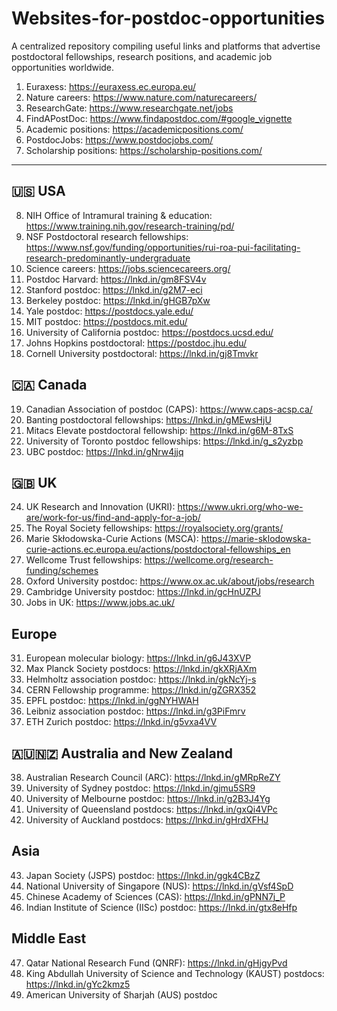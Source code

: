 # Websites-for-postdoc-opportunities
A centralized repository compiling useful links and platforms that advertise postdoctoral fellowships, research positions, and academic job opportunities worldwide.
1. Euraxess: https://euraxess.ec.europa.eu/
2. Nature careers: https://www.nature.com/naturecareers/
3. ResearchGate: https://www.researchgate.net/jobs
4. FindAPostDoc: https://www.findapostdoc.com/#google_vignette
5. Academic positions: https://academicpositions.com/
6. PostdocJobs: https://www.postdocjobs.com/
7. Scholarship positions: https://scholarship-positions.com/
---
## 🇺🇸 USA
8. NIH Office of Intramural training & education: https://www.training.nih.gov/research-training/pd/
9. NSF Postdoctoral research fellowships: https://www.nsf.gov/funding/opportunities/rui-roa-pui-facilitating-research-predominantly-undergraduate
10. Science careers: https://jobs.sciencecareers.org/
11. Postdoc Harvard: https://lnkd.in/gm8FSV4v
12. Stanford postdoc: https://lnkd.in/g2M7-eci
13. Berkeley postdoc: https://lnkd.in/gHGB7pXw
14. Yale postdoc: https://postdocs.yale.edu/
15. MIT postdoc: https://postdocs.mit.edu/
16. University of California postdoc: https://postdocs.ucsd.edu/
17. Johns Hopkins postdoctoral: https://postdoc.jhu.edu/
18. Cornell University postdoctoral: https://lnkd.in/gj8Tmvkr

## 🇨🇦 Canada
19. Canadian Association of postdoc (CAPS): https://www.caps-acsp.ca/
20. Banting postdoctoral fellowships: https://lnkd.in/gMEwsHjU
21. Mitacs Elevate postdoctoral fellowship: https://lnkd.in/g6M-8TxS
22. University of Toronto postdoc fellowships: https://lnkd.in/g_s2yzbp
23. UBC postdoc: https://lnkd.in/gNrw4jjq

## 🇬🇧 UK
24. UK Research and Innovation (UKRI): https://www.ukri.org/who-we-are/work-for-us/find-and-apply-for-a-job/
25. The Royal Society fellowships: https://royalsociety.org/grants/
26. Marie Skłodowska-Curie Actions (MSCA): https://marie-sklodowska-curie-actions.ec.europa.eu/actions/postdoctoral-fellowships_en
27. Wellcome Trust fellowships: https://wellcome.org/research-funding/schemes
28. Oxford University postdoc: https://www.ox.ac.uk/about/jobs/research
29. Cambridge University postdoc: https://lnkd.in/gcHnUZPJ
30. Jobs in UK: https://www.jobs.ac.uk/

## Europe 
31. European molecular biology: https://lnkd.in/g6J43XVP
32. Max Planck Society postdocs: https://lnkd.in/gkXRjAXm
33. Helmholtz association postdoc: https://lnkd.in/gkNcYj-s
34. CERN Fellowship programme: https://lnkd.in/gZGRX352
35. EPFL postdoc: https://lnkd.in/ggNYHWAH
36. Leibniz association postdoc: https://lnkd.in/g3PiFmrv
37. ETH Zurich postdoc: https://lnkd.in/g5vxa4VV

## 🇦🇺🇳🇿 Australia and New Zealand
38. Australian Research Council (ARC): https://lnkd.in/gMRpReZY
39. University of Sydney postdoc: https://lnkd.in/gjmu5SR9
40. University of Melbourne postdoc: https://lnkd.in/g2B3J4Yg
41. University of Queensland postdocs: https://lnkd.in/gxQi4VPc
42. University of Auckland postdocs: https://lnkd.in/gHrdXFHJ

## Asia
43. Japan Society (JSPS) postdoc: https://lnkd.in/ggk4CBzZ
44. National University of Singapore (NUS): https://lnkd.in/gVsf4SpD
45. Chinese Academy of Sciences (CAS): https://lnkd.in/gPNN7j_P
46. Indian Institute of Science (IISc) postdoc: https://lnkd.in/gtx8eHfp

## Middle East
47. Qatar National Research Fund (QNRF): https://lnkd.in/gHjgyPvd
48. King Abdullah University of Science and Technology (KAUST) postdocs: https://lnkd.in/gYc2kmz5
49. American University of Sharjah (AUS) postdoc
